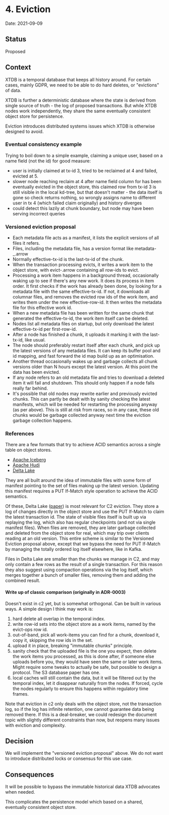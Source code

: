 # 4. Eviction

Date: 2021-09-09

## Status

Proposed

## Context

XTDB is a temporal database that keeps all history around. For certain
cases, mainly GDPR, we need to be able to do hard deletes, or
"evictions" of data.

XTDB is further a deterministic database where the state is derived
from single source of truth - the log of proposed transactions. But
while XTDB nodes work independently, they share the same eventually
consistent object store for persistence.

Eviction introduces distributed systems issues which XTDB is otherwise
designed to avoid.

### Eventual consistency example

Trying to boil down to a simple example, claiming a unique user, based
on a name field (not the id) for good measure:

- user is initially claimed at tx-id 3, tried to be reclaimed at 4 and
  failed, evicted at 5.
- slower node reaching reclaim at 4 after name field column for has
  been eventually evicted in the object store, this claimed row from
  tx-id 3 is still visible in the local kd-tree, but that doesn't
  matter - the data itself is gone so check returns nothing, so
  wrongly assigns name to different user in tx 4 (which failed claim
  originally) and history diverges
- could detect this lazily at chunk boundary, but node may have been
  serving incorrect queries

### Versioned eviction proposal

- Each metadata file acts as a manifest, it lists the explicit
  versions of all files it refers.
- Files, including the metadata file, has a version format like
  metadata-<first-row-id>_<effective-tx-id>.arrow
- Normally effective-tx-id is the last-tx-id of the chunk.
- When the transaction processing evicts, it writes a work item to the
  object store, with evict-<effective-tx-id>.arrow containing all
  row-ids to evict.
- Processing a work item happens in a background thread, occasionally
  waking up to see if there's any new work. It does its process in
  item order. It first checks if the work has already been done, by
  looking for a metadata file with the same effective-tx-id. If not,
  it downloads all columnar files, and removes the evicted row ids of
  the work item, and writes them under the new effective-row-id. It
  then writes the metadata file for this effective work id.
- When a new metadata file has been written for the same chunk that
  generated the effective-tx-id, the work item itself can be deleted.
- Nodes list all metadata files on startup, but only download the
  latest effective-tx-id per first-row-id.
- After a node has finished a chunk, it uploads it marking it with the
  last-tx-id, like usual.
- The node should preferably restart itself after each chunk, and pick
  up the latest versions of any metadata files. It can keep its buffer
  pool and id mapping, and fast forward the id map build up as an
  optimisation.
- Another thread occasionally wakes up and garbage collects all chunk
  versions older than N hours except the latest version. At this point
  the data has been evicted.
- If any node refers to an old metadata file and tries to download a
  deleted item it will fail and shutdown. This should only happen if a
  node falls really far behind.
- It's possible that old nodes may rewrite earlier and previously
  evicted chunks. This can partly be dealt with by sanity checking the
  latest manifests, which will be needed for restarting the processing
  anyway (as per above). This is still at risk from races, so in any
  case, these old chunks would be garbage collected anyway next time
  the eviction garbage collection happens.

### References

There are a few formats that try to achieve ACID semantics across a
single table on object stores.

- [Apache Iceberg](https://iceberg.apache.org/)
- [Apache Hudi](https://hudi.apache.org/)
- [Delta Lake](https://delta.io/)

They are all built around the idea of immutable files with some form
of manifest pointing to the set of files making up the latest
version. Updating this manifest requires a PUT If-Match style
operation to achieve the ACID semantics.

Of these, Delta Lake
([paper](https://databricks.com/wp-content/uploads/2020/08/p975-armbrust.pdf))
is most relevant for C2 eviction. They store a log of changes directly
in the object store and use the PUT If-Match to claim the latest
transaction id. The state of visible files itself is built up via
replaying the log, which also has regular checkpoints (and not via
single manifest files). When files are removed, they are later garbage
collected and deleted from the object store for real, which may trip
over clients reading at an old version. This entire scheme is similar
to the Versioned Eviction proposal above, except that we bypass the
need for PUT If-Match by managing the totally ordered log itself
elsewhere, like in Kafka.

Files in Delta Lake are smaller than the chunks we manage in C2, and
may only contain a few rows as the result of a single transaction. For
this reason they also suggest using compaction operations via the log
itself, which merges together a bunch of smaller files, removing them
and adding the combined result.

#### Write up of classic comparison (originally in ADR-0003)

Doesn't exist in c2 yet, but is somewhat orthogonal. Can be built in
various ways. A simple design I think may work is:

1. hard delete all overlap in the temporal index.
2. write row-id sets into the object store as a work items, named by
   the evict-ops row id.
3. out-of-band, pick all work-items you can find for a chunk, download
   it, copy it, skipping the row ids in the set.
4. upload it in place, breaking "immutable chunks" principle.
5. sanity check that the uploaded file is the one you expect, then
   delete the work items you processed, as this is done after, if
   someone else uploads before you, they would have seen the same or
   later work items. Might require some tweaks to actually be safe,
   but possible to design a protocol. The S3 database paper has one.
6. local caches will still contain the data, but it will be filtered
   out by the temporal index, let it disappear naturally from the
   nodes. If forced, cycle the nodes regularly to ensure this happens
   within regulatory time frames.

Note that eviction in c2 only deals with the object store, not the
transaction log, so if the log has infinite retention, one cannot
guarantee data being removed there. If this is a deal-breaker, we
could redesign the document topic with slightly different constraints
than now, but reopens many issues with eviction and complexity.

## Decision

We will implement the "versioned eviction proposal" above. We do not
want to introduce distributed locks or consensus for this use case.

## Consequences

It will be possible to bypass the immutable historical data XTDB
advocates when needed.

This complicates the persistence model which based on a shared,
eventually consistent object store.
